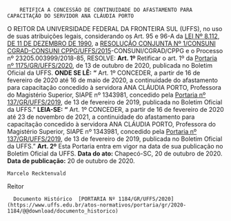         RETIFICA A CONCESSÃO DE CONTINUIDADE DO AFASTAMENTO PARA CAPACITAÇÃO DO SERVIDOR ANA CLÁUDIA PORTO  

 O REITOR DA UNIVERSIDADE FEDERAL DA FRONTEIRA SUL (UFFS), no uso de suas atribuições legais, considerando os Art. 95 e 96-A da [LEI Nº 8.112, DE 11 DE DEZEMBRO DE 1990](http://www.planalto.gov.br/ccivil_03/leis/l8112cons.htm), a [RESOLUÇÃO CONJUNTA Nº 1/CONSUNI CGRAD-CONSUNI CPPG/UFFS/2015](https://www.uffs.edu.br/atos-normativos/resolucao/consunicgrad-consunicppg/2015-0001)-CONSUNI/CGRAD/CPPG e o Processo nº 23205.003999/2018-85,   RESOLVE:   **Art. 1º**  Retificar o art. 1º da [Portaria nº 1175/GR/UFFS/2020](https://www.uffs.edu.br/atos-normativos/portaria/gr/2020-1175), de 13 de outubro de 2020, publicada no Boletim Oficial da UFFS.   **ONDE SE LÊ:** **“** Art. 1º CONCEDER, a partir de 16 de fevereiro de 2020 até 16 de maio de 2020, a continuidade do afastamento para capacitação concedido à servidora ANA CLÁUDIA PORTO, Professora do Magistério Superior, SIAPE nº 1343981, concedido pela [Portaria nº 137/GR/UFFS/2019](https://www.uffs.edu.br/atos-normativos/portaria/gr/2019-0137), de 13 de fevereiro de 2019, publicada no Boletim Oficial da UFFS.”   **LEIA-SE:** **“** Art. 1º CONCEDER, a partir de 16 de fevereiro de 2020 até 23 de novembro de 2021, a continuidade do afastamento para capacitação concedido à servidora ANA CLÁUDIA PORTO, Professora do Magistério Superior, SIAPE nº 1343981, concedido pela [Portaria nº 137/GR/UFFS/2019](https://www.uffs.edu.br/atos-normativos/portaria/gr/2019-0137), de 13 de fevereiro de 2019, publicada no Boletim Oficial da UFFS.”   **Art. 2º**  Esta Portaria entra em vigor na data de sua publicação no Boletim Oficial da UFFS.        **Data do ato:** Chapecó-SC, 20 de outubro de 2020.   
 **Data de publicação:**  20 de outubro de 2020. 

    Marcelo Recktenvald   
 Reitor 

      Documento Histórico  [PORTARIA Nº 1184/GR/UFFS/2020](https://www.uffs.edu.br/atos-normativos/portaria/gr/2020-1184/@@download/documento_historico)     
      